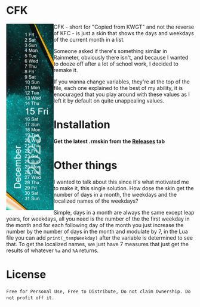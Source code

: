 # CFK
<img align="left" height="500" src="./CFK.png">
CFK - short for "Copied from KWGT" and not the reverse of KFC - is just a skin that shows the days and weekdays of the current month in a list.

Someone asked if there's something similar in Rainmeter, obviously there isn't, and because I wanted to dooze off after a lot of school work, I decided to remake it.

If you wanna change variables, they're at the top of the file, each one explained to the best of my ability, it is enocuraged that you play around with these values as I left it by default on quite unappealing values.

# Installation
**Get the latest .rmskin from the [Releases](https://github.com/Drgabi18/CFK/releases) tab**

# Other things
I wanted to talk about this since it's what motivated me to make it, this single solution. How dose the skin get the number of days in a month, the weekdays and the localized names of the weekdays?

Simple, days in a month are always the same except leap years, for weekdays, all you need is the number of the the first weekday in the month and for each following day of the month you just increase the number by the number of days in the month and modulate by 7, in the Lua file you can add `print(_tempWeekday)` after the variable is determined to see that. To get the localized names, we just have 7 measures that just get the results of whatever `%a` and `%A` returns.

# License
`Free for Personal Use, Free to Distribute, Do not claim Ownership. Do not profit off it.`